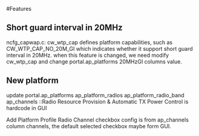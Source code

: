 #Features

## Short guard interval in 20MHz
ncfg_capwap.c:
cw_wtp_cap defines platform capabilities, such as CW_WTP_CAP_NO_20M_GI which indicates whether it support short guard interval in 20MHz.
when this feature is changed, we need modify cw_wtp_cap and change portal.ap_platforms 20MHzGI columns value.

## New platform
update portal.ap_platforms ap_platform_radios ap_platform_radio_band ap_channels
::Radio Resource Provision & Automatic TX Power Control is hardcode in GUI

Add Platform Profile
Radio Channel checkbox config is from ap_channels column channels, the default selected checkbox maybe form GUI.
